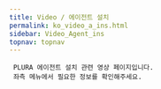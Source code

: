 ```yaml
---
title: Video / 에이전트 설치
permalink: ko_video_a_ins.html
sidebar: Video_Agent_ins
topnav: topnav
---
```


     PLURA 에이전트 설치 관련 영상 페이지입니다.
     좌측 메뉴에서 필요한 정보를 확인해주세요.